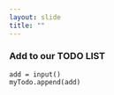 ```yaml
---
layout: slide
title: ""
---
```

### Add to our TODO LIST

 ```print('What task would you like to add?')
 add = input()
 myTodo.append(add)
